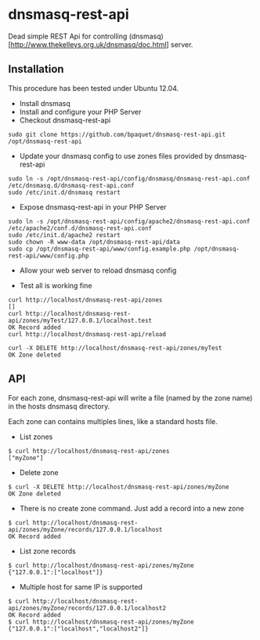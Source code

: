 dnsmasq-rest-api
================

Dead simple REST Api for controlling (dnsmasq)[http://www.thekelleys.org.uk/dnsmasq/doc.html] server.

Installation
---

This procedure has been tested under Ubuntu 12.04.

* Install dnsmasq
* Install and configure your PHP Server
* Checkout dnsmasq-rest-api

```
sudo git clone https://github.com/bpaquet/dnsmasq-rest-api.git /opt/dnsmasq-rest-api
```

* Update your dnsmasq config to use zones files provided by dnsmasq-rest-api

```
sudo ln -s /opt/dnsmasq-rest-api/config/dnsmasq/dnsmasq-rest-api.conf /etc/dnsmasq.d/dnsmasq-rest-api.conf
sudo /etc/init.d/dnsmasq restart
```

* Expose dnsmasq-rest-api in your PHP Server

```
sudo ln -s /opt/dnsmasq-rest-api/config/apache2/dnsmasq-rest-api.conf /etc/apache2/conf.d/dnsmasq-rest-api.conf
sudo /etc/init.d/apache2 restart
sudo chown -R www-data /opt/dnsmasq-rest-api/data
sudo cp /opt/dnsmasq-rest-api/www/config.example.php /opt/dnsmasq-rest-api/www/config.php 
```

* Allow your web server to reload dnsmasq config

* Test all is working fine

```
curl http://localhost/dnsmasq-rest-api/zones
[]
curl http://localhost/dnsmasq-rest-api/zones/myTest/127.0.0.1/localhost.test
OK Record added
curl http://localhost/dnsmasq-rest-api/reload

curl -X DELETE http://localhost/dnsmasq-rest-api/zones/myTest
OK Zone deleted
```

API
---

For each zone, dnsmasq-rest-api will write a file (named by the zone name) in the hosts dnsmasq directory.

Each zone can contains multiples lines, like a standard hosts file.

* List zones

```
$ curl http://localhost/dnsmasq-rest-api/zones
["myZone"]
```

* Delete zone

```
$ curl -X DELETE http://localhost/dnsmasq-rest-api/zones/myZone
OK Zone deleted
```

* There is no create zone command. Just add a record into a new zone

```
$ curl http://localhost/dnsmasq-rest-api/zones/myZone/records/127.0.0.1/localhost
OK Record added
```

* List zone records

```
$ curl http://localhost/dnsmasq-rest-api/zones/myZone
{"127.0.0.1":["localhost"]}
```

* Multiple host for same IP is supported

```
$ curl http://localhost/dnsmasq-rest-api/zones/myZone/records/127.0.0.1/localhost2
OK Record added
$ curl http://localhost/dnsmasq-rest-api/zones/myZone
{"127.0.0.1":["localhost","localhost2"]}
```


